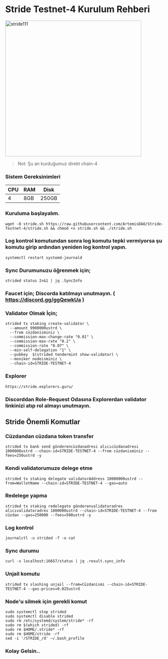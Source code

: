 # Stride Testnet-4 Kurulum Rehberi

<img width="431" alt="stride111" src="https://user-images.githubusercontent.com/107190154/184557695-bc92418f-1eb8-4514-ae06-d89802efda9a.png">

> Not: Şu an kurduğumuz direkt chain-4


### Sistem Gereksinimleri 

|CPU | RAM  | Disk  | 
|----|------|----------|
|   4| 8GB  | 250GB    |

### Kuruluma başlayalım.

```
wget -O stride.sh https://raw.githubusercontent.com/ArtemisDAO/Stride-Testnet-4/stride.sh && chmod +x stride.sh && ./stride.sh
```

### Log kontrol komutundan sonra log komutu tepki vermiyorsa şu komutu girip ardından yeniden log kontrol yapın.

```
systemctl restart systemd-journald
```

### Sync Durumunuzu öğrenmek için;

```
strided status 2>&1 | jq .SyncInfo
```

### Faucet için; Discorda katılmayı unutmayın. ( https://discord.gg/ggQewkUa )

### Validator Olmak İçin;

```
strided tx staking create-validator \
  --amount 9900000ustrd \
  --from cüzdanisminiz \
  --commission-max-change-rate "0.01" \
  --commission-max-rate "0.2" \
  --commission-rate "0.07" \
  --min-self-delegation "1" \
  --pubkey  $(strided tendermint show-validator) \
  --moniker nodeisminiz \
  --chain-id=STRIDE-TESTNET-4 
```

### Explorer

```
https://stride.explorers.guru/
```

### Discorddan Role-Request Odasına Explorerdan validator linkinizi atıp rol almayı unutmayın.

## Stride Önemli Komutlar

### Cüzdandan cüzdana token transfer

```
strided tx bank send gönderencüzdanadresi alıcıcüzdanadresi 1000000ustrd --chain-id=STRIDE-TESTNET-4 --from cüzdanisminiz --fees=250ustrd -y
```

### Kendi validatorumuze delege etme

```
strided tx staking delegate validatorAddress 10000000ustrd --from=WalletName --chain-id=STRIDE-TESTNET-4 --gas=auto
```

### Redelege yapma

```
strided tx staking redelegate gönderenvalidatoradres alıcıvalidatoradres 1000000ustrd --chain-id=STRIDE-TESTNET-4 --from cüzdan --gas=250000 --fees=500ustrd -y
```

### Log kontrol

```
journalctl -u strided -f -o cat
```

### Sync durumu

```
curl -s localhost:16657/status | jq .result.sync_info
```

### Unjail komutu

```
strided tx slashing unjail --from=Cüzdanismi --chain-id=STRIDE-TESTNET-4 --gas-prices=0.025ustrd
```

### Node'u silmek için gerekli komut

```
sudo systemctl stop strided
sudo systemctl disable strided
sudo rm /etc/systemd/system/stride* -rf
sudo rm $(which strided) -rf
sudo rm $HOME/.stride* -rf
sudo rm $HOME/stride -rf
sed -i '/STRIDE_/d' ~/.bash_profile
```

### Kolay Gelsin..

